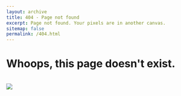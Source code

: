 ```yaml
---
layout: archive
title: 404 - Page not found
excerpt: Page not found. Your pixels are in another canvas.
sitemap: false
permalink: /404.html
---
```


<h1>Whoops, this page doesn't exist.</h1>
<br/>

<img src="{{ '/images/404.jpg' | relative_url }}" />
